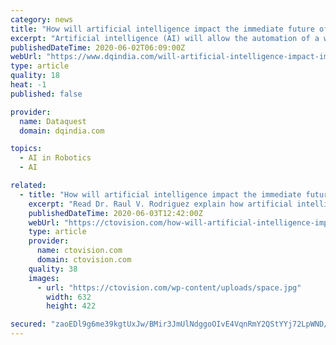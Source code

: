 ```yaml
---
category: news
title: "How will artificial intelligence impact the immediate future of society?"
excerpt: "Artificial intelligence (AI) will allow the automation of a wide variety of complex processes that currently still require human intervention. There are numerous examples and different forecasts about the extent and when this automation will be achieved: autonomous driving, real-time machine translation, or assistance robotics, among many others."
publishedDateTime: 2020-06-02T06:09:00Z
webUrl: "https://www.dqindia.com/will-artificial-intelligence-impact-immediate-future-society/"
type: article
quality: 18
heat: -1
published: false

provider:
  name: Dataquest
  domain: dqindia.com

topics:
  - AI in Robotics
  - AI

related:
  - title: "How will artificial intelligence impact the immediate future of society?"
    excerpt: "Read Dr. Raul V. Rodriguez explain how artificial intelligence will impact the lives of ordinary people on DataQuest: Mechanization and automation of processes have brought about important social changes throughout"
    publishedDateTime: 2020-06-03T12:42:00Z
    webUrl: "https://ctovision.com/how-will-artificial-intelligence-impact-the-immediate-future-of-society/"
    type: article
    provider:
      name: ctovision.com
      domain: ctovision.com
    quality: 38
    images:
      - url: "https://ctovision.com/wp-content/uploads/space.jpg"
        width: 632
        height: 422

secured: "zaoEDl9g6me39kgtUxJw/BMir3JmUlNdggoOIvE4VqnRmY2QStYYj72LpWND/GQ5g+EGpxhjS2RLfVDWSphVnVXCYDWd1OiCz1dtLe1LwkvLQBQHz3UGq64UUoJ9ZKDrAyl+jaNMJQOkbTEnpGpxyoeLOlRIJphM6KxVLNLuesISCPh+qjN9z0HhbUXuExSFA3y7ceE9wrjwbY/udqiF1E3Cq7qo+xiWZbqqVn7ESc5kT4hfsgoZNEfbpdoMblt5F+iTt7JrvE0vbv99gNX+uOrkogJShT9EneSKX87k4SB0nhJRrMcZnn/VrJzNwvJG/b8LZIcGqNdgoTC30zJtHkus5yvRQ4pB7XGbh3sxW/vkdyInrgvrNbqAArdi2WlKmlh3UshNawnv1xP0ILCryz2R1Lm35fHH2upBvMSajjF352CBwd2sf9YsQPz2FUyJqaV401eiCeT0sO5o+YzwnqeJJUtp1qsOO656N7IekFY=;+jNtJ7VWaLYK/4uApJRDfQ=="
---
```


